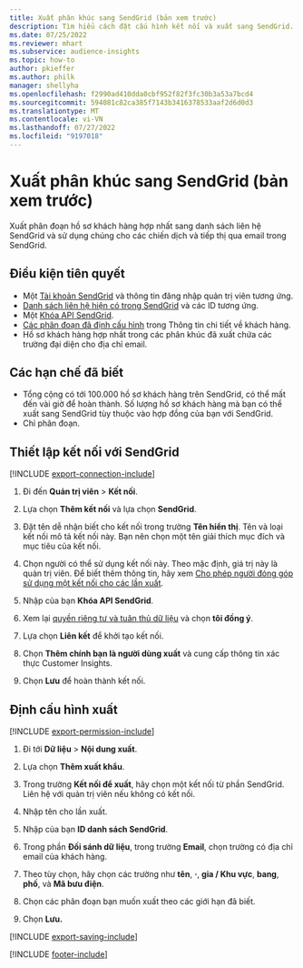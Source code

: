 ```yaml
---
title: Xuất phân khúc sang SendGrid (bản xem trước)
description: Tìm hiểu cách đặt cấu hình kết nối và xuất sang SendGrid.
ms.date: 07/25/2022
ms.reviewer: mhart
ms.subservice: audience-insights
ms.topic: how-to
author: pkieffer
ms.author: philk
manager: shellyha
ms.openlocfilehash: f2990ad410dda0cbf952f82f3fc30b3a53a7bcd4
ms.sourcegitcommit: 594081c82ca385f7143b3416378533aaf2d6d0d3
ms.translationtype: MT
ms.contentlocale: vi-VN
ms.lasthandoff: 07/27/2022
ms.locfileid: "9197018"
---
```

# <a name="export-segments-to-sendgrid-preview"></a>Xuất phân khúc sang SendGrid (bản xem trước)

Xuất phân đoạn hồ sơ khách hàng hợp nhất sang danh sách liên hệ SendGrid và sử dụng chúng cho các chiến dịch và tiếp thị qua email trong SendGrid.

## <a name="prerequisites"></a>Điều kiện tiên quyết

- Một [Tài khoản SendGrid](https://sendgrid.com/) và thông tin đăng nhập quản trị viên tương ứng.
- [Danh sách liên hệ hiện có trong SendGrid](https://sendgrid.com/docs/ui/managing-contacts/create-and-manage-contacts/#manage-contacts) và các ID tương ứng.
- Một [Khóa API SendGrid](https://sendgrid.com/docs/ui/account-and-settings/api-keys/).
- [Các phân đoạn đã định cấu hình](segments.md) trong Thông tin chi tiết về khách hàng.
- Hồ sơ khách hàng hợp nhất trong các phân khúc đã xuất chứa các trường đại diện cho địa chỉ email.

## <a name="known-limitations"></a>Các hạn chế đã biết

- Tổng cộng có tới 100.000 hồ sơ khách hàng trên SendGrid, có thể mất đến vài giờ để hoàn thành. Số lượng hồ sơ khách hàng mà bạn có thể xuất sang SendGrid tùy thuộc vào hợp đồng của bạn với SendGrid.
- Chỉ phân đoạn.

## <a name="set-up-connection-to-sendgrid"></a>Thiết lập kết nối với SendGrid

[!INCLUDE [export-connection-include](includes/export-connection-admn.md)]

1. Đi đến **Quản trị viên** > **Kết nối**.

1. Lựa chọn **Thêm kết nối** và lựa chọn **SendGrid**.

1. Đặt tên dễ nhận biết cho kết nối trong trường **Tên hiển thị**. Tên và loại kết nối mô tả kết nối này. Bạn nên chọn một tên giải thích mục đích và mục tiêu của kết nối.

1. Chọn người có thể sử dụng kết nối này. Theo mặc định, giá trị này là quản trị viên. Để biết thêm thông tin, hãy xem [Cho phép người đóng góp sử dụng một kết nối cho các lần xuất](connections.md#allow-contributors-to-use-a-connection-for-exports).

1. Nhập của bạn **Khóa API SendGrid**.

1. Xem lại [quyền riêng tư và tuân thủ dữ liệu](connections.md#data-privacy-and-compliance) và chọn **tôi đồng ý**.

1. Lựa chọn **Liên kết** để khởi tạo kết nối.

1. Chọn **Thêm chính bạn là người dùng xuất** và cung cấp thông tin xác thực Customer Insights.

1. Chọn **Lưu** để hoàn thành kết nối.

## <a name="configure-an-export"></a>Định cấu hình xuất

[!INCLUDE [export-permission-include](includes/export-permission.md)]

1. Đi tới **Dữ liệu** > **Nội dung xuất**.

1. Lựa chọn **Thêm xuất khẩu**.

1. Trong trường **Kết nối để xuất**, hãy chọn một kết nối từ phần SendGrid. Liên hệ với quản trị viên nếu không có kết nối.

1. Nhập tên cho lần xuất.

1. Nhập của bạn **ID danh sách SendGrid**.

1. Trong phần **Đối sánh dữ liệu**, trong trường **Email**, chọn trường có địa chỉ email của khách hàng.

1. Theo tùy chọn, hãy chọn các trường như **tên**, **·**, **gia / Khu vực**, **bang**, **phố**, và **Mã bưu điện**.

1. Chọn các phân đoạn bạn muốn xuất theo các giới hạn đã biết.

1. Chọn **Lưu.**

[!INCLUDE [export-saving-include](includes/export-saving.md)]

[!INCLUDE [footer-include](includes/footer-banner.md)]
